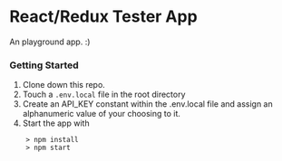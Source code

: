 # React/Redux Tester App
An playground app. :)


### Getting Started
1. Clone down this repo.
2. Touch a `.env.local` file in the root directory
3. Create an API_KEY constant within the .env.local file and assign an alphanumeric value of your choosing to it.
4. Start the app with

```
	> npm install
	> npm start
```
